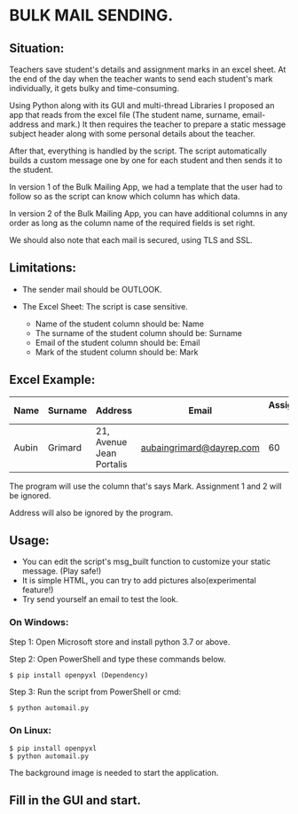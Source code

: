 # BULK MAIL SENDING.
## Situation:
Teachers save student's details and assignment marks in an excel sheet. 
At the end of the day when the teacher wants to send each student's mark individually, it gets bulky and time-consuming.

Using Python along with its GUI and multi-thread Libraries I proposed an app that reads from the excel file 
(The student name, surname, email-address and mark.) It then requires the teacher to prepare a static message subject
header along with some personal details about the teacher.

After that, everything is handled by the script.
The script automatically builds a custom message one by one for each student and then sends it to the student.

In version 1 of the Bulk Mailing App, we had a template that the user had to follow so as the script can know
which column has which data.

In version 2 of the Bulk Mailing App, you can have additional columns in any order as long as the 
column name of the required fields is set right.

We should also note that each mail is secured, using TLS and SSL.

## Limitations:
- The sender mail should be OUTLOOK.

- The Excel Sheet: The script is case sensitive.
    - Name of the student column should be: Name
    - The surname of the student column should be: Surname
    - Email of the student column should be: Email
    - Mark of the student column should be: Mark
    
## Excel Example:


| Name  | Surname | Address                  | Email                    | Assignment 1  | Assignment 2 | Mark      |
|-------|---------|--------------------------|--------------------------|---------------|--------------|-----------|
| Aubin | Grimard | 21, Avenue Jean Portalis | aubaingrimard@dayrep.com | 60            | 80           | 90        |


The program will use the column that's says Mark. Assignment 1 and 2 will be ignored.

Address will also be ignored by the program.

## Usage:
- You can edit the script's msg_built function to customize your static message. (Play safe!)
- It is simple HTML, you can try to add pictures also(experimental feature!)
- Try send yourself an email to test the look.

### On Windows:
Step 1: Open Microsoft store and install python 3.7 or above.

Step 2: Open PowerShell and type these commands below.
```commandline
$ pip install openpyxl (Dependency)
```
Step 3: Run the script from PowerShell or cmd:
```commandline
$ python automail.py
```
### On Linux:
```commandline
$ pip install openpyxl
$ python automail.py
```
The background image is needed to start the application.

## Fill in the GUI and start.
